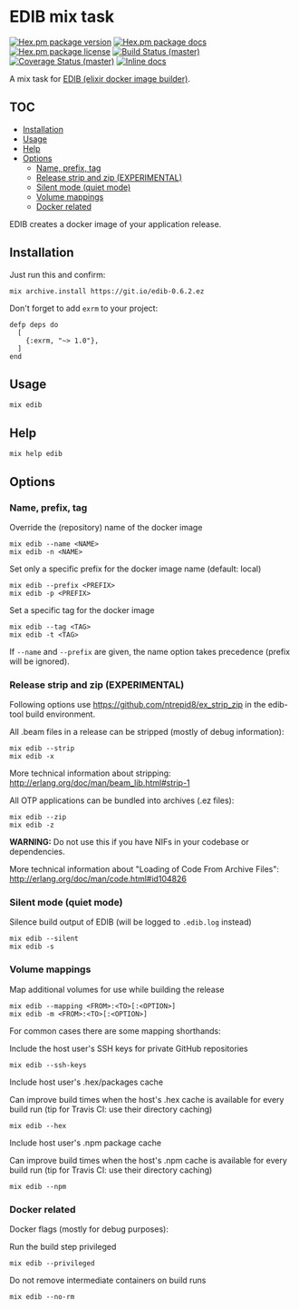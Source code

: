 # EDIB mix task

[![Hex.pm package version](https://img.shields.io/hexpm/v/edib.svg?style=flat-square)](https://hex.pm/packages/edib)
[![Hex.pm package docs](https://img.shields.io/badge/hex-docs-orange.svg?style=flat-square)](http://hexdocs.pm/edib/)
[![Hex.pm package license](https://img.shields.io/hexpm/l/edib.svg?style=flat-square)](https://github.com/edib-tool/mix-edib/blob/master/LICENSE)
[![Build Status (master)](https://img.shields.io/travis/edib-tool/mix-edib/master.svg?style=flat-square)](https://travis-ci.org/edib-tool/mix-edib)
[![Coverage Status (master)](https://img.shields.io/coveralls/edib-tool/mix-edib/master.svg?style=flat-square)](https://coveralls.io/r/edib-tool/mix-edib)
[![Inline docs](http://inch-ci.org/github/edib-tool/mix-edib.svg?branch=master&style=flat-square)](http://inch-ci.org/github/edib-tool/mix-edib)

A mix task for [EDIB (elixir docker image builder)](https://github.com/edib-tool/elixir-docker-image-builder).

<!--
  TOC generaged with doctoc: `npm install -g doctoc`

    $ doctoc README.md --github --maxlevel 4 --title '## TOC'

-->
<!-- START doctoc generated TOC please keep comment here to allow auto update -->
<!-- DON'T EDIT THIS SECTION, INSTEAD RE-RUN doctoc TO UPDATE -->
## TOC

- [Installation](#installation)
- [Usage](#usage)
- [Help](#help)
- [Options](#options)
  - [Name, prefix, tag](#name-prefix-tag)
  - [Release strip and zip (EXPERIMENTAL)](#release-strip-and-zip-experimental)
  - [Silent mode (quiet mode)](#silent-mode-quiet-mode)
  - [Volume mappings](#volume-mappings)
  - [Docker related](#docker-related)

<!-- END doctoc generated TOC please keep comment here to allow auto update -->
<!-- moduledoc: Mix.Tasks.Edib -->
EDIB creates a docker image of your application release.

## Installation

Just run this and confirm:

    mix archive.install https://git.io/edib-0.6.2.ez

Don't forget to add `exrm` to your project:

    defp deps do
      [
        {:exrm, "~> 1.0"},
      ]
    end

## Usage

    mix edib

## Help

    mix help edib

## Options

### Name, prefix, tag

Override the (repository) name of the docker image

    mix edib --name <NAME>
    mix edib -n <NAME>

Set only a specific prefix for the docker image name (default: local)

    mix edib --prefix <PREFIX>
    mix edib -p <PREFIX>

Set a specific tag for the docker image

    mix edib --tag <TAG>
    mix edib -t <TAG>

If `--name` and `--prefix` are given, the name option takes precedence
(prefix will be ignored).

### Release strip and zip (EXPERIMENTAL)

Following options use <https://github.com/ntrepid8/ex_strip_zip> in the
edib-tool build environment.

All .beam files in a release can be stripped (mostly of debug information):

    mix edib --strip
    mix edib -x

More technical information about stripping:
<http://erlang.org/doc/man/beam_lib.html#strip-1>

All OTP applications can be bundled into archives (.ez files):

    mix edib --zip
    mix edib -z

**WARNING:** Do not use this if you have NIFs in your codebase or dependencies.

More technical information about "Loading of Code From Archive Files":
<http://erlang.org/doc/man/code.html#id104826>

### Silent mode (quiet mode)

Silence build output of EDIB (will be logged to `.edib.log` instead)

    mix edib --silent
    mix edib -s

### Volume mappings

Map additional volumes for use while building the release

    mix edib --mapping <FROM>:<TO>[:<OPTION>]
    mix edib -m <FROM>:<TO>[:<OPTION>]

For common cases there are some mapping shorthands:

Include the host user's SSH keys for private GitHub repositories

    mix edib --ssh-keys

Include host user's .hex/packages cache

Can improve build times when the host's .hex cache is available for
every build run (tip for Travis CI: use their directory caching)

    mix edib --hex

Include host user's .npm package cache

Can improve build times when the host's .npm cache is available for
every build run (tip for Travis CI: use their directory caching)

    mix edib --npm

### Docker related

Docker flags (mostly for debug purposes):

Run the build step privileged

    mix edib --privileged

Do not remove intermediate containers on build runs

    mix edib --no-rm

<!-- endmoduledoc: Mix.Tasks.Edib -->
